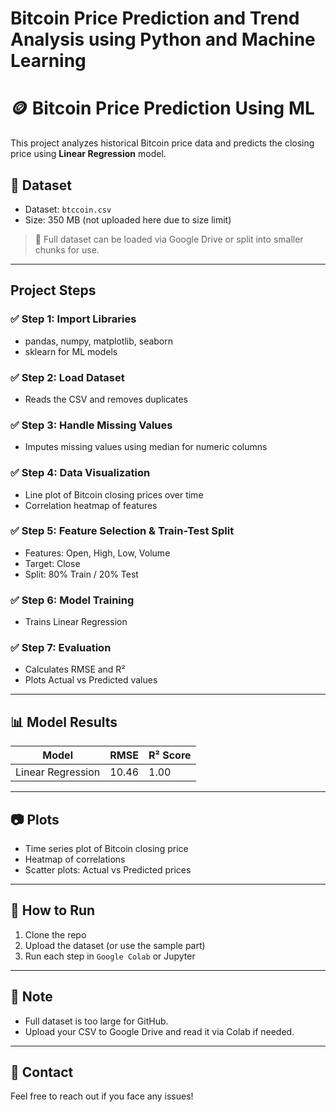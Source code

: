 # Bitcoin Price Prediction and Trend Analysis using Python and Machine Learning
# 🪙 Bitcoin Price Prediction Using ML

This project analyzes historical Bitcoin price data and predicts the closing price using **Linear Regression** model.

## 📁 Dataset

- Dataset: `btccoin.csv`
- Size: 350 MB (not uploaded here due to size limit)

> 📌 Full dataset can be loaded via Google Drive or split into smaller chunks for use.

---

##  Project Steps

### ✅ Step 1: Import Libraries
- pandas, numpy, matplotlib, seaborn
- sklearn for ML models

### ✅ Step 2: Load Dataset
- Reads the CSV and removes duplicates

### ✅ Step 3: Handle Missing Values
- Imputes missing values using median for numeric columns

### ✅ Step 4: Data Visualization
- Line plot of Bitcoin closing prices over time
- Correlation heatmap of features

### ✅ Step 5: Feature Selection & Train-Test Split
- Features: Open, High, Low, Volume
- Target: Close
- Split: 80% Train / 20% Test

### ✅ Step 6: Model Training
- Trains Linear Regression

### ✅ Step 7: Evaluation
- Calculates RMSE and R² 
- Plots Actual vs Predicted values

---

## 📊 Model Results

| Model                  | RMSE    | R² Score |
|------------------------|---------|----------|
| Linear Regression      | 10.46   | 1.00     |

---

## 📷 Plots

- Time series plot of Bitcoin closing price
- Heatmap of correlations
- Scatter plots: Actual vs Predicted prices

---

## 🚀 How to Run

1. Clone the repo  
2. Upload the dataset (or use the sample part)  
3. Run each step in `Google Colab` or Jupyter  

---

## 🔗 Note

- Full dataset is too large for GitHub.  
- Upload your CSV to Google Drive and read it via Colab if needed.  


---

## 📧 Contact

Feel free to reach out if you face any issues!


